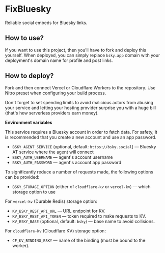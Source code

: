 # FixBluesky

Reliable social embeds for Bluesky links.

## How to use?

If you want to use this project, then you'll have to fork and deploy this yourself. When deployed, you can simply replace `bsky.app` domain with your deployment's domain name for profile and post links.

## How to deploy?

Fork and then connect Vercel or Cloudflare Workers to the repository. Use Nitro preset when configuring your build process.

Don't forget to set spending limits to avoid malicious actors from abusing your service and letting your hosting provider surprise you with a huge bill (that's how serverless providers earn money).

**Environment variables**

This service requires a Bluesky account in order to fetch data. For safety, it is recommended that you create a new account and use an app password.

- `BSKY_AGENT_SERVICE` (optional, default: `https://bsky.social`) — Bluesky AT service where the agent will connect
- `BSKY_AUTH_USERNAME` — agent's account username
- `BSKY_AUTH_PASSWORD` — agent's account app password

To significantly reduce a number of requests made, the following options can be provided:

- `BSKY_STORAGE_OPTION` (either of `cloudflare-kv` or `vercel-kv`) — which storage option to use

For `vercel-kv` (Durable Redis) storage option:

- `KV_BSKY_REST_API_URL` — URL endpoint for KV.
- `KV_BSKY_REST_API_TOKEN` — token required to make requests to KV.
- `KV_BSKY_BASE` (optional, default: `bsky`) — base name to avoid collisions.

For `cloudflare-kv` (Cloudflare KV) storage option:

- `CF_KV_BINDING_BSKY` — name of the binding (must be bound to the worker).
